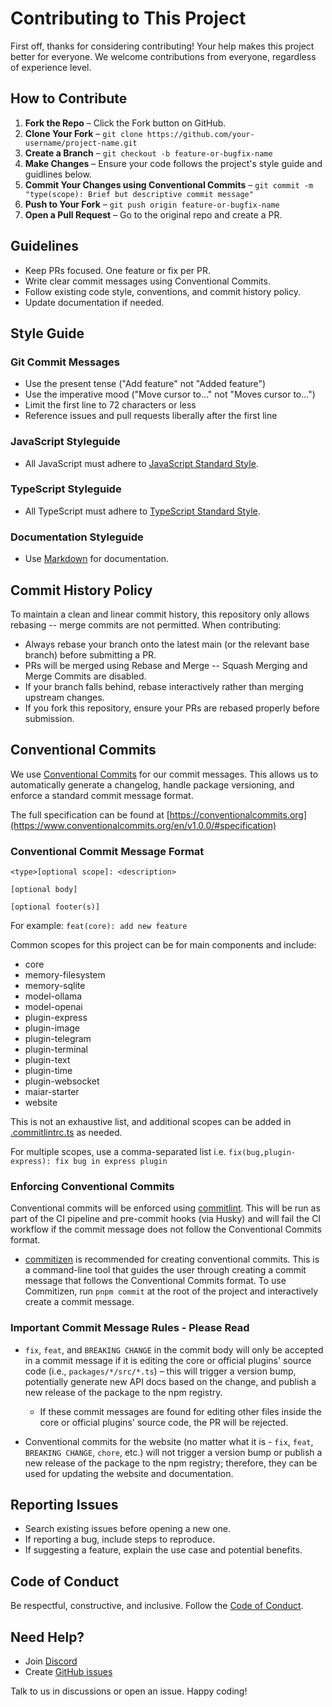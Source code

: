 # Contributing to This Project

First off, thanks for considering contributing! Your help makes this project better for everyone. We welcome contributions from everyone, regardless of experience level.

## How to Contribute

1. **Fork the Repo** – Click the Fork button on GitHub.
2. **Clone Your Fork** – `git clone https://github.com/your-username/project-name.git`
3. **Create a Branch** – `git checkout -b feature-or-bugfix-name`
4. **Make Changes** – Ensure your code follows the project's style guide and guidlines below.
5. **Commit Your Changes using Conventional Commits** – `git commit -m "type(scope): Brief but descriptive commit message"`
6. **Push to Your Fork** – `git push origin feature-or-bugfix-name`
7. **Open a Pull Request** – Go to the original repo and create a PR.

## Guidelines

- Keep PRs focused. One feature or fix per PR.
- Write clear commit messages using Conventional Commits.
- Follow existing code style, conventions, and commit history policy.
- Update documentation if needed.

## Style Guide

### Git Commit Messages

- Use the present tense ("Add feature" not "Added feature")
- Use the imperative mood ("Move cursor to..." not "Moves cursor to...")
- Limit the first line to 72 characters or less
- Reference issues and pull requests liberally after the first line

### JavaScript Styleguide

- All JavaScript must adhere to [JavaScript Standard Style](https://standardjs.com/).

### TypeScript Styleguide

- All TypeScript must adhere to [TypeScript Standard Style](https://github.com/standard/ts-standard).

### Documentation Styleguide

- Use [Markdown](https://daringfireball.net/projects/markdown/) for documentation.

## Commit History Policy

To maintain a clean and linear commit history, this repository only allows rebasing -- merge commits are not permitted. When contributing:

- Always rebase your branch onto the latest main (or the relevant base branch) before submitting a PR.
- PRs will be merged using Rebase and Merge -- Squash Merging and Merge Commits are disabled.
- If your branch falls behind, rebase interactively rather than merging upstream changes.
- If you fork this repository, ensure your PRs are rebased properly before submission.

## Conventional Commits

We use [Conventional Commits](https://www.conventionalcommits.org/en/v1.0.0/) for our commit messages. This allows us to automatically generate a changelog, handle package versioning, and enforce a standard commit message format.

The full specification can be found at [https://conventionalcommits.org](https://www.conventionalcommits.org/en/v1.0.0/#specification)

### Conventional Commit Message Format

```
<type>[optional scope]: <description>

[optional body]

[optional footer(s)]
```

For example: `feat(core): add new feature`

Common scopes for this project can be for main components and include:

- core
- memory-filesystem
- memory-sqlite
- model-ollama
- model-openai
- plugin-express
- plugin-image
- plugin-telegram
- plugin-terminal
- plugin-text
- plugin-time
- plugin-websocket
- maiar-starter
- website

This is not an exhaustive list, and additional scopes can be added in [.commitlintrc.ts](https://github.com/UraniumCorporation/maiar-ai/blob/main/.commitlintrc.ts) as needed.

For multiple scopes, use a comma-separated list i.e. `fix(bug,plugin-express): fix bug in express plugin`

### Enforcing Conventional Commits

Conventional commits will be enforced using [commitlint](https://commitlint.js.org/). This will be run as part of the CI pipeline and pre-commit hooks (via Husky) and will fail the CI workflow if the commit message does not follow the Conventional Commits format.

- [commitizen](https://commitizen.github.io/cz-cli/) is recommended for creating conventional commits. This is a command-line tool that guides the user through creating a commit message that follows the Conventional Commits format. To use Commitizen, run `pnpm commit` at the root of the project and interactively create a commit message.

### Important Commit Message Rules - Please Read

- `fix`, `feat`, and `BREAKING CHANGE` in the commit body will only be accepted in a commit message if it is editing the core or official plugins' source code (i.e., `packages/*/src/*.ts`) – this will trigger a version bump, potentially generate new API docs based on the change, and publish a new release of the package to the npm registry.

  - If these commit messages are found for editing other files inside the core or official plugins' source code, the PR will be rejected.

- Conventional commits for the website (no matter what it is - `fix`, `feat`, `BREAKING CHANGE`, `chore`, etc.) will not trigger a version bump or publish a new release of the package to the npm registry; therefore, they can be used for updating the website and documentation.

## Reporting Issues

- Search existing issues before opening a new one.
- If reporting a bug, include steps to reproduce.
- If suggesting a feature, explain the use case and potential benefits.

## Code of Conduct

Be respectful, constructive, and inclusive. Follow the [Code of Conduct](https://github.com/UraniumCorporation/maiar-ai/blob/main/.github/CODE_OF_CONDUCT.md).

## Need Help?

- Join [Discord](https://discord.gg/maiar)
- Create [GitHub issues](https://github.com/UraniumCorporation/maiar-ai/issues)

Talk to us in discussions or open an issue. Happy coding!
